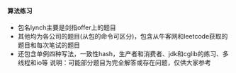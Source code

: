 #### 算法练习
- 包名lynch主要是剑指offer上的题目
- 其他均为各公司的题目(从包的命令可区分)，包含从牛客网和leetcode获取的题目和每次笔试的题目
- 还包含单例四种写法，一致性hash，生产者和消费者、jdk和cglib的练习、多线程和io等
说明：可能部分题目为完全解答或存在问题，仅供大家参考